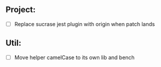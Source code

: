 ## Project:

- [ ] Replace sucrase jest plugin with origin when patch lands

## Util:

- [ ] Move helper camelCase to its own lib and bench
